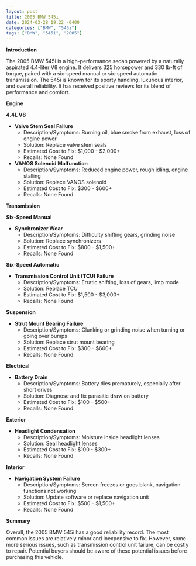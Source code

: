 ```yaml
---
layout: post
title: 2005 BMW 545i
date: 2024-03-28 19:22 -0400
categories: ["BMW", "545i"]
tags: ["BMW", "545i", "2005"]
---
```

**Introduction**

The 2005 BMW 545i is a high-performance sedan powered by a naturally aspirated 4.4-liter V8 engine. It delivers 325 horsepower and 330 lb-ft of torque, paired with a six-speed manual or six-speed automatic transmission. The 545i is known for its sporty handling, luxurious interior, and overall reliability. It has received positive reviews for its blend of performance and comfort.

**Engine**

**4.4L V8**

* **Valve Stem Seal Failure**
    * Description/Symptoms: Burning oil, blue smoke from exhaust, loss of engine power
    * Solution: Replace valve stem seals
    * Estimated Cost to Fix: $1,000 - $2,000+
    * Recalls: None Found
* **VANOS Solenoid Malfunction**
    * Description/Symptoms: Reduced engine power, rough idling, engine stalling
    * Solution: Replace VANOS solenoid
    * Estimated Cost to Fix: $300 - $600+
    * Recalls: None Found

**Transmission**

**Six-Speed Manual**

* **Synchronizer Wear**
    * Description/Symptoms: Difficulty shifting gears, grinding noise
    * Solution: Replace synchronizers
    * Estimated Cost to Fix: $800 - $1,500+
    * Recalls: None Found

**Six-Speed Automatic**

* **Transmission Control Unit (TCU) Failure**
    * Description/Symptoms: Erratic shifting, loss of gears, limp mode
    * Solution: Replace TCU
    * Estimated Cost to Fix: $1,500 - $3,000+
    * Recalls: None Found

**Suspension**

* **Strut Mount Bearing Failure**
    * Description/Symptoms: Clunking or grinding noise when turning or going over bumps
    * Solution: Replace strut mount bearing
    * Estimated Cost to Fix: $300 - $600+
    * Recalls: None Found

**Electrical**

* **Battery Drain**
    * Description/Symptoms: Battery dies prematurely, especially after short drives
    * Solution: Diagnose and fix parasitic draw on battery
    * Estimated Cost to Fix: $100 - $500+
    * Recalls: None Found

**Exterior**

* **Headlight Condensation**
    * Description/Symptoms: Moisture inside headlight lenses
    * Solution: Seal headlight lenses
    * Estimated Cost to Fix: $100 - $300+
    * Recalls: None Found

**Interior**

* **Navigation System Failure**
    * Description/Symptoms: Screen freezes or goes blank, navigation functions not working
    * Solution: Update software or replace navigation unit
    * Estimated Cost to Fix: $500 - $1,500+
    * Recalls: None Found

**Summary**

Overall, the 2005 BMW 545i has a good reliability record. The most common issues are relatively minor and inexpensive to fix. However, some more serious issues, such as transmission control unit failure, can be costly to repair. Potential buyers should be aware of these potential issues before purchasing this vehicle.
